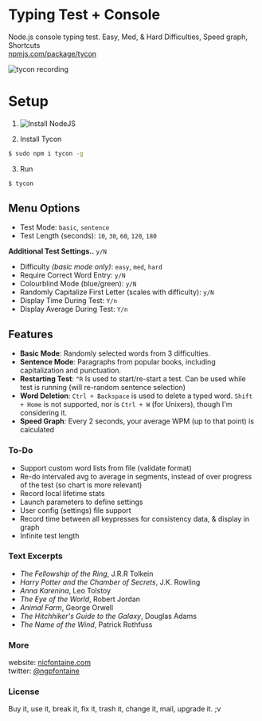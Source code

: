 # Typing Test + Console
Node.js console typing test. Easy, Med, & Hard Difficulties, Speed graph, Shortcuts   
[npmjs.com/package/tycon](https://www.npmjs.com/package/tycon)    

![tycon recording](https://nicfontaine.com/dev/tycon-rec-09.gif)   

# Setup

1. ![Install NodeJS](https://nodejs.org/en/download/)   

2. Install Tycon   
```bash
$ sudo npm i tycon -g
```

3. Run   
```bash
$ tycon
```  

## Menu Options

- Test Mode: `basic`, `sentence`
- Test Length (seconds): `10`, `30`, `60`, `120`, `180` 

**Additional Test Settings..** `y/N`
- Difficulty _(basic mode only)_: `easy`, `med`, `hard`    
- Require Correct Word Entry: `y/N`
- Colourblind Mode (blue/green): `y/N`
- Randomly Capitalize First Letter (scales with difficulty): `y/N`
- Display Time During Test: `Y/n`
- Display Average During Test: `Y/n`   

## Features
- **Basic Mode**: Randomly selected words from 3 difficulties.
- **Sentence Mode**: Paragraphs from popular books, including capitalization and punctuation.
- **Restarting Test**: `^R` Is used to start/re-start a test. Can be used while test is running (will re-random sentence selection)
- **Word Deletion**: `Ctrl + Backspace` is used to delete a typed word. `Shift + Home` is not supported, nor is `Ctrl + W` (for Unixers), though I'm considering it.
- **Speed Graph**: Every 2 seconds, your average WPM (up to that point) is calculated

### To-Do
- Support custom word lists from file (validate format)
- Re-do intervaled avg to average in segments, instead of over progress of the test (so chart is more relevant)
- Record local lifetime stats
- Launch parameters to define settings
- User config (settings) file support
- Record time between all keypresses for consistency data, & display in graph
- Infinite test length

### Text Excerpts
- _The Fellowship of the Ring_, J.R.R Tolkein
- _Harry Potter and the Chamber of Secrets_, J.K. Rowling
- _Anna Karenina_, Leo Tolstoy
- _The Eye of the World_, Robert Jordan
- _Animal Farm_, George Orwell
- _The Hitchhiker's Guide to the Galaxy_, Douglas Adams
- _The Name of the Wind_, Patrick Rothfuss

### More
website: [nicfontaine.com](https://nicfontaine.com)  
twitter: [@ngpfontaine](https://twitter.com/ngpfontaine)

### License
Buy it, use it, break it, fix it, trash it, change it, mail, upgrade it. ;v